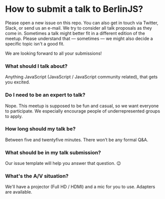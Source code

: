 # How to submit a talk to BerlinJS?
Please open a new issue on this repo. You can also get in touch via Twitter, Slack, or send us an e-mail. We try to consider all talk proposals as they come in. Sometimes a talk might better fit in a different edition of the meetup. Please understand that — sometimes — we might also decide a specific topic isn't a good fit.

We are looking forward to all your submissions!

### What should I talk about?
Anything JavaScript (JavaScript / JavaScript community related), that gets you excited.

### Do I need to be an expert to talk?
Nope. This meetup is supposed to be fun and casual, so we want everyone to participate. We especially encourage people of underrepresented groups to apply.

### How long should my talk be?
Between five and twentyfive minutes. There won’t be any formal Q&A.

### What should be in my talk submission?
Our issue template will help you answer that question. 😉

### What's the A/V situation?
We'll have a projector (Full HD / HDMI) and a mic for you to use. Adapters are available.